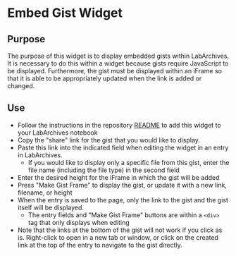 # Embed Gist Widget

## Purpose
The purpose of this widget is to display embedded gists within LabArchives. It is necessary to do this within a widget because gists require JavaScript to be displayed. Furthermore, the gist must be displayed within an iFrame so that it is able to be appropriately updated when the link is added or changed.

## Use
- Follow the instructions in the repository [README](README.md) to add this widget to your LabArchives notebook
- Copy the "share" link for the gist that you would like to display. 
- Paste this link into the indicated field when editing the widget in an entry in LabArchives. 
  * If you would like to display only a specific file from this gist, enter the file name (including the file type) in the second field
- Enter the desired height for the iFrame in which the gist will be added
- Press "Make Gist Frame" to display the gist, or update it with a new link, filename, or height
- When the entry is saved to the page, only the link to the gist and the gist itself will be displayed.
  * The entry fields and "Make Gist Frame" buttons are within a `<div>` tag that only displays when editing
- Note that the links at the bottom of the gist will not work if you click as is. Right-click to open in a new tab or window, or click on the created link at the top of the entry to navigate to the gist directly.
